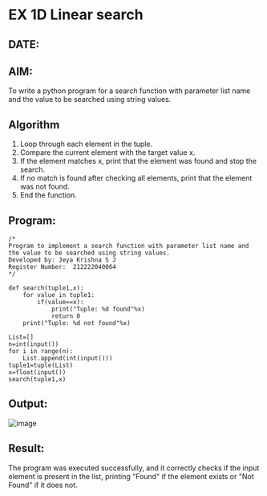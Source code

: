 # EX 1D Linear search
## DATE:
## AIM:
To write a python program for a search function with parameter list name and the value to be searched using string values.

## Algorithm
1. Loop through each element in the tuple.
2. Compare the current element with the target value x.
3. If the element matches x, print that the element was found and stop the search.
4. If no match is found after checking all elements, print that the element was not found.
5. End the function.
## Program:
```
/*
Program to implement a search function with parameter list name and the value to be searched using string values.
Developed by: Jeya Krishna S J
Register Number:  212222040064
*/
```
```
def search(tuple1,x):
    for value in tuple1:
        if(value==x):
            print("Tuple: %d found"%x)
            return 0
    print("Tuple: %d not found"%x)
    
List=[]
n=int(input())
for i in range(n):
    List.append(int(input()))
tuple1=tuple(List)
x=float(input())
search(tuple1,x)
```
## Output:
![image](https://github.com/user-attachments/assets/1f6b8d74-157d-4433-bdad-f505bac1f9cc)

## Result:
The program was executed successfully, and it correctly checks if the input element is present in the list, printing "Found" if the element exists or "Not Found" if it does not.
